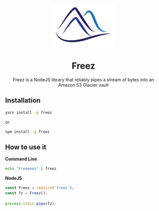 <p align="center">
  <a href="https://github.com/modeus-io/glacial">
    <img width="200" src="assets/glacial-logo.png">
  </a>
</p>

<h1 align="center">Freez</h1>

<p align="center">Freez is a NodeJS library that reliably pipes a stream of bytes into an Amazon S3 Glacier vault</p>

**Installation**
---
```sh
yarn install -g freez
```

or  

```sh
npm install -g freez
```

**How to use it**
---

**Command Line**

```sh
echo "Freeeeez" | freez
```

**NodeJS**

```javascript
const Freez = require('freez');
const fz = Freez();

process.stdin.pipe(fz);
```


